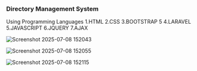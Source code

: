 <h3>Directory Management System</h3>

Using Programming Languages
1.HTML
2.CSS
3.BOOTSTRAP 5
4.LARAVEL
5.JAVASCRIPT
6.JQUERY
7.AJAX

![Screenshot 2025-07-08 152043](https://github.com/user-attachments/assets/4cd03112-b80b-4360-ba3b-dfc15798980e)

![Screenshot 2025-07-08 152055](https://github.com/user-attachments/assets/e77a2410-b52c-4cea-af1a-161bc511e2a2)

![Screenshot 2025-07-08 152115](https://github.com/user-attachments/assets/5afedbb4-6f01-4328-9c8b-151f6f3f48b5)
